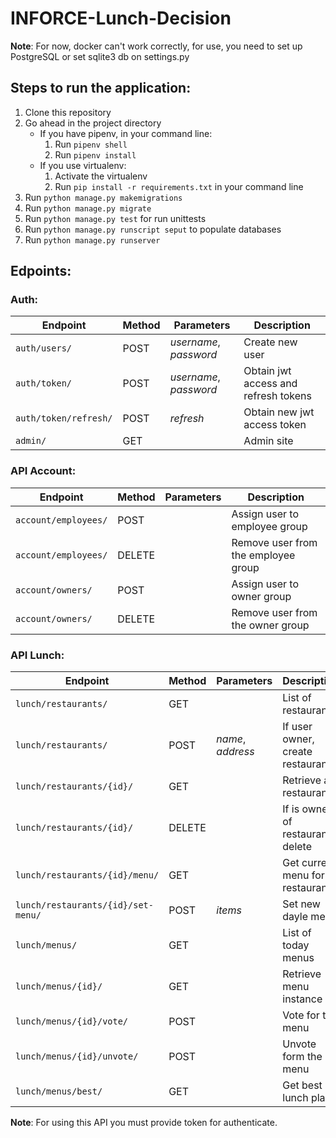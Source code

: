 # INFORCE-Lunch-Decision
**Note**: For now, docker can't work correctly, for use, you need to set up PostgreSQL or set sqlite3 db on settings.py
## Steps to run the application:
1. Clone this repository
2. Go ahead in the project directory
   * If you have pipenv, in your command line:
     1. Run `pipenv shell`
     2. Run `pipenv install` 
   * If you use virtualenv:
     1. Activate the virtualenv
     2. Run `pip install -r requirements.txt` in your command line
3. Run `python manage.py makemigrations`
4. Run `python manage.py migrate`
5. Run `python manage.py test` for run unittests
6. Run `python manage.py runscript seput` to populate databases
7. Run `python manage.py runserver`


## Edpoints:
### Auth:
| Endpoint              | Method | Parameters             | Description                          |
|-----------------------|--------|------------------------|--------------------------------------|
| `auth/users/`         | POST   | _username_, _password_ | Create new user                      |
| `auth/token/`         | POST   | _username_, _password_ | Obtain jwt access and refresh tokens |
| `auth/token/refresh/` | POST   | _refresh_              | Obtain new jwt access token          |
| `admin/`              | GET    |                        | Admin site                           |

### API Account:

| Endpoint                           | Method | Parameters                                   | Description                             |
|------------------------------------|--------|----------------------------------------------|-----------------------------------------|
| `account/employees/`               | POST   |                                              | Assign user to employee group           |
| `account/employees/`               | DELETE |                                              | Remove user from the employee group     |
| `account/owners/`                  | POST   |                                              | Assign user to owner group              |
| `account/owners/`                  | DELETE |                                              | Remove user from the owner group        |

### API Lunch:

| Endpoint                           | Method | Parameters        | Description                       |
|------------------------------------|--------|-------------------|-----------------------------------|
| `lunch/restaurants/`               | GET    |                   | List of restaurants               |
| `lunch/restaurants/`               | POST   | _name_, _address_ | If user owner, create restaurant  |
| `lunch/restaurants/{id}/`          | GET    |                   | Retrieve a restaurant             |
| `lunch/restaurants/{id}/`          | DELETE |                   | If is owner of restaurant, delete |
| `lunch/restaurants/{id}/menu/`     | GET    |                   | Get current menu for restaurants  |
| `lunch/restaurants/{id}/set-menu/` | POST   | _items_           | Set new dayle menu                |
| `lunch/menus/`                     | GET    |                   | List of today menus               |
| `lunch/menus/{id}/`                | GET    |                   | Retrieve menu instance            |
| `lunch/menus/{id}/vote/`           | POST   |                   | Vote for the menu                 |
| `lunch/menus/{id}/unvote/`         | POST   |                   | Unvote form the menu              |
| `lunch/menus/best/`                | GET    |                   | Get best lunch place              |

**Note**: For using this API you must provide token for authenticate.
